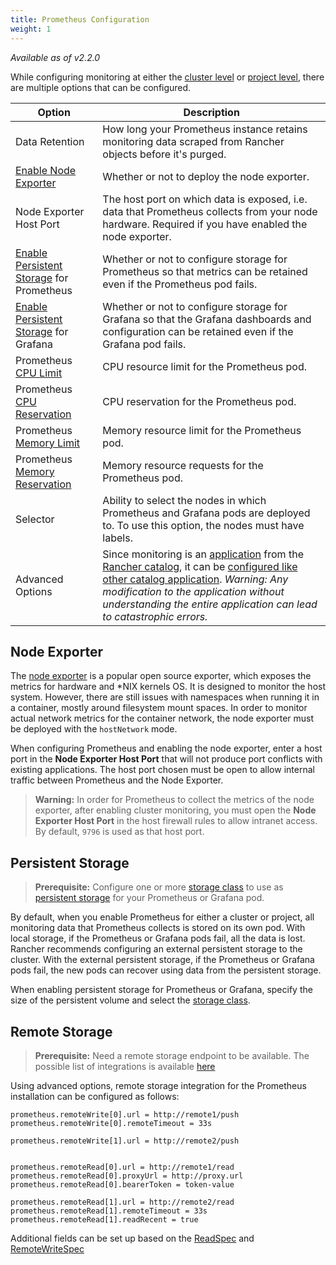 ```yaml
---
title: Prometheus Configuration
weight: 1
---
```


_Available as of v2.2.0_


While configuring monitoring at either the [cluster level]({{<baseurl>}}/rancher/v2.x/en/cluster-admin/tools/monitoring/#enabling-cluster-monitoring) or [project level]({{<baseurl>}}/rancher/v2.x/en/project-admin/tools/monitoring/#enabling-project-monitoring), there are multiple options that can be configured.

Option | Description
-------|-------------
Data Retention | How long your Prometheus instance retains monitoring data scraped from Rancher objects before it's purged.
[Enable Node Exporter](#node-exporter) | Whether or not to deploy the node exporter.
Node Exporter Host Port | The host port on which data is exposed, i.e. data that Prometheus collects from your node hardware. Required if you have enabled the node exporter.
[Enable Persistent Storage](#persistent-storage) for Prometheus | Whether or not to configure storage for Prometheus so that metrics can be retained even if the Prometheus pod fails.
[Enable Persistent Storage](#persistent-storage) for Grafana | Whether or not to configure storage for Grafana so that the Grafana dashboards and configuration  can be retained even if the Grafana pod fails.
Prometheus [CPU Limit](https://kubernetes.io/docs/concepts/configuration/manage-compute-resources-container/#meaning-of-cpu) |  CPU resource limit for the Prometheus pod.
Prometheus [CPU Reservation](https://kubernetes.io/docs/concepts/configuration/manage-compute-resources-container/#meaning-of-cpu) | CPU reservation for the Prometheus pod.
Prometheus [Memory Limit](https://kubernetes.io/docs/concepts/configuration/manage-compute-resources-container/#meaning-of-memory) | Memory resource limit for the Prometheus pod.
Prometheus [Memory Reservation](https://kubernetes.io/docs/concepts/configuration/manage-compute-resources-container/#meaning-of-memory) | Memory resource requests for the Prometheus pod.
Selector | Ability to select the nodes in which Prometheus and Grafana pods are deployed to. To use this option, the nodes must have labels.
Advanced Options | Since monitoring is an [application](https://github.com/rancher/system-charts/tree/dev/charts/rancher-monitoring) from the [Rancher catalog]({{<baseurl>}}/rancher/v2.x/en/catalog/), it can be [configured like other catalog application]({{<baseurl>}}/rancher/v2.x/en/catalog/apps/#configuration-options). _Warning: Any modification to the application without understanding the entire application can lead to catastrophic errors._

## Node Exporter

The [node exporter](https://github.com/prometheus/node_exporter/blob/master/README.md) is a popular open source exporter, which exposes the metrics for hardware and \*NIX kernels OS. It is designed to monitor the host system. However, there are still issues with namespaces when running it in a container, mostly around filesystem mount spaces. In order to monitor actual network metrics for the container network, the node exporter must be deployed with the `hostNetwork` mode.

When configuring Prometheus and enabling the node exporter, enter a host port in the **Node Exporter Host Port** that will not produce port conflicts with existing applications. The host port chosen must be open to allow internal traffic between Prometheus and the Node Exporter.

>**Warning:** In order for Prometheus to collect the metrics of the node exporter, after enabling cluster monitoring, you must open the <b>Node Exporter Host Port</b> in the host firewall rules to allow intranet access. By default, `9796` is used as that host port.

## Persistent Storage

>**Prerequisite:** Configure one or more [storage class]({{<baseurl>}}/rancher/v2.x/en/cluster-admin/volumes-and-storage/#adding-storage-classes) to use as [persistent storage]({{<baseurl>}}/rancher/v2.x/en/cluster-admin/volumes-and-storage/) for your Prometheus or Grafana pod.

By default, when you enable Prometheus for either a cluster or project, all monitoring data that Prometheus collects is stored on its own pod. With local storage, if the Prometheus or Grafana pods fail, all the data is lost. Rancher recommends configuring an external persistent storage to the cluster. With the external persistent storage, if the Prometheus or Grafana pods fail, the new pods can recover using data from the persistent storage.

When enabling persistent storage for Prometheus or Grafana, specify the size of the persistent volume and select the [storage class]({{<baseurl>}}/rancher/v2.x/en/cluster-admin/volumes-and-storage/#storage-classes).

## Remote Storage

>**Prerequisite:** Need a remote storage endpoint to be available. The possible list of integrations is available [here](https://prometheus.io/docs/operating/integrations/)

Using advanced options, remote storage integration for the Prometheus installation can be configured as follows:

```
prometheus.remoteWrite[0].url = http://remote1/push
prometheus.remoteWrite[0].remoteTimeout = 33s

prometheus.remoteWrite[1].url = http://remote2/push


prometheus.remoteRead[0].url = http://remote1/read
prometheus.remoteRead[0].proxyUrl = http://proxy.url
prometheus.remoteRead[0].bearerToken = token-value

prometheus.remoteRead[1].url = http://remote2/read
prometheus.remoteRead[1].remoteTimeout = 33s
prometheus.remoteRead[1].readRecent = true
```

Additional fields can be set up based on the [ReadSpec](https://github.com/coreos/prometheus-operator/blob/master/Documentation/api.md#remotereadspec) and [RemoteWriteSpec](https://github.com/coreos/prometheus-operator/blob/master/Documentation/api.md#remotewritespec)

